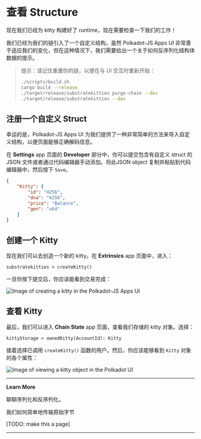 # 查看 Structure

现在我们已经为 kitty 构建好了 runtime，现在需要检查一下我们的工作！

我们已经为我们的链引入了一个自定义结构，虽然 Polkadot-JS Apps UI 非常善于适应我们的变化，但在这种情况下，我们需要给出一个关于如何反序列化结构体数据的提示。

> 提示：请记住重置你的链，以便在与 UI 交互时重新开始：
>
> ```bash
> ./scripts/build.sh
> cargo build --release
> ./target/release/substratekitties purge-chain --dev
> ./target/release/substratekitties --dev
> ```

## 注册一个自定义 Struct

幸运的是，Polkadot-JS Apps UI 为我们提供了一种非常简单的方法来导入自定义结构，以便页面能够正确解码信息。

在 **Settings** app 页面的 **Developer** 部分中，你可以提交包含有自定义 struct 的 JSON 文件或者通过代码编辑器手动添加。将此JSON object 复制并粘贴到代码编辑器中，然后按下 `Save`。

```json
{
    "Kitty": {
        "id": "H256",
        "dna": "H256",
        "price": "Balance",
        "gen": "u64"
    }
}
```

## 创建一个 Kitty

现在我们可以去创造一个新的 kitty。在 **Extrinsics** app 页面中，进入：

```
substratekitties > createKitty()
```

一旦你按下提交后，你应该能看到交易完成：

![Image of creating a kitty in the Polkadot-JS Apps UI](../../1/assets/creating-a-kitty.png)

## 查看 Kitty

最后，我们可以进入 **Chain State** app 页面，查看我们存储的 kitty 对象。选择：

```
kittyStorage > ownedKitty(AccountId): Kitty
```

接着选择已调用 `createKitty()` 函数的用户。然后，你应该能够看到 `Kitty` 对象的各个属性：

![Image of viewing a kitty object in the Polkadot UI](../../1/assets/view-kitty.png)

---

**Learn More**

聊聊序列化和反序列化。

我们如何简单地传输原始字节

[TODO: make this a page]

---
